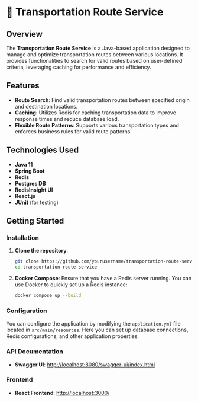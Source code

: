 # 🚀 Transportation Route Service

## Overview

The **Transportation Route Service** is a Java-based application designed to manage and optimize transportation routes between various locations. It provides functionalities to search for valid routes based on user-defined criteria, leveraging caching for performance and efficiency.

## Features

- **Route Search**: Find valid transportation routes between specified origin and destination locations.
- **Caching**: Utilizes Redis for caching transportation data to improve response times and reduce database load.
- **Flexible Route Patterns**: Supports various transportation types and enforces business rules for valid route patterns.

## Technologies Used

- **Java 11**
- **Spring Boot**
- **Redis**
- **Postgres DB**
- **RedisInsight UI**
- **React.js**
- **JUnit** (for testing)

## Getting Started

### Installation

1. **Clone the repository**:
   ```bash
   git clone https://github.com/yourusername/transportation-route-service.git
   cd transportation-route-service
   ```

2. **Docker Compose**:
   Ensure that you have a Redis server running. You can use Docker to quickly set up a Redis instance:
   ```bash
   docker compose up --build
   ```

### Configuration

You can configure the application by modifying the `application.yml` file located in `src/main/resources`. Here you can set up database connections, Redis configurations, and other application properties.

### API Documentation

- **Swagger UI**: [http://localhost:8080/swagger-ui/index.html](http://localhost:8080/swagger-ui/index.html)

### Frontend

- **React Frontend**: [http://localhost:3000/](http://localhost:3000/)

